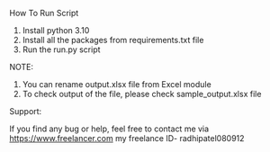 How To Run Script

1. Install python 3.10
2. Install all the packages from requirements.txt file
3. Run the run.py script

NOTE:

1. You can rename output.xlsx file from Excel module
2. To check output of the file, please check sample_output.xlsx file

Support:

If you find any bug or help, feel free to contact me via https://www.freelancer.com
my freelance ID- radhipatel080912